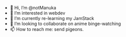 - 👋 Hi, I’m @notManuka
- 👀 I’m interested in webdev
- 🌱 I’m currently re-learning my JamStack
- 💞️ I’m looking to collaborate on anime binge-watching
- 📫 How to reach me: send pigeons.

<!---
notManuka/notManuka is a ✨ special ✨ repository because its `README.md` (this file) appears on your GitHub profile.
You can click the Preview link to take a look at your changes.
--->
